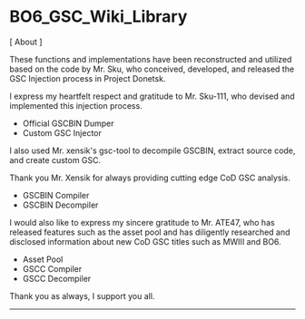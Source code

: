 # BO6_GSC_Wiki_Library


[ About ]


These functions and implementations have been reconstructed and utilized based on the code by Mr. Sku, who conceived, developed, and released the GSC Injection process in Project Donetsk.

I express my heartfelt respect and gratitude to Mr. Sku-111, who devised and implemented this injection process.
- Official GSCBIN Dumper
- Custom GSC Injector


I also used Mr. xensik's gsc-tool to decompile GSCBIN, extract source code, and create custom GSC.

Thank you Mr. Xensik for always providing cutting edge CoD GSC analysis.
- GSCBIN Compiler
- GSCBIN Decompiler


I would also like to express my sincere gratitude to Mr. ATE47, who has released features such as the asset pool and has diligently researched and disclosed information about new CoD GSC titles such as MWIII and BO6.
- Asset Pool
- GSCC Compiler
- GSCC Decompiler


Thank you as always, I support you all.


----------
